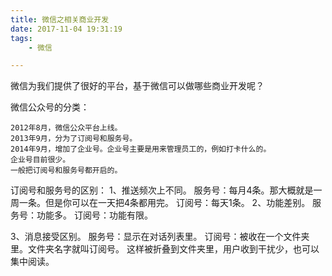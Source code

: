 ```yaml
---
title: 微信之相关商业开发
date: 2017-11-04 19:31:19
tags:
	- 微信

---
```




微信为我们提供了很好的平台，基于微信可以做哪些商业开发呢？

微信公众号的分类：

	2012年8月，微信公众平台上线。
	2013年9月，分为了订阅号和服务号。
	2014年9月，增加了企业号。企业号主要是用来管理员工的，例如打卡什么的。
	企业号目前很少。
	一般把订阅号和服务号都开启的。

订阅号和服务号的区别：
1、推送频次上不同。
	服务号：每月4条。那大概就是一周一条。但是你可以在一天把4条都用完。
	订阅号：每天1条。
2、功能差别。
	服务号：功能多。
	订阅号：功能有限。

3、消息接受区别。
	服务号：显示在对话列表里。
	订阅号：被收在一个文件夹里。文件夹名字就叫订阅号。
		这样被折叠到文件夹里，用户收到干扰少，也可以集中阅读。
